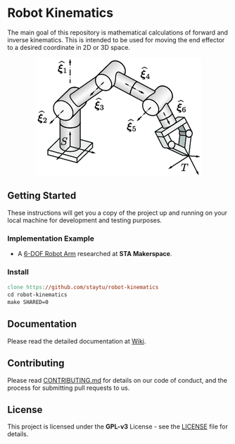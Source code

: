 # Robot Kinematics

The main goal of this repository is mathematical calculations of forward and inverse kinematics. This is intended to be used for moving the end effector to a desired coordinate in 2D or 3D space. 

<p align="center"><img src="./doc/robot-arm-kinematic1.png" alt="Robot arm kinematic geometry"></img></p>

## Getting Started

These instructions will get you a copy of the project up and running on your local machine for development and testing purposes.

### Implementation Example

- A [6-DOF Robot Arm](https://github.com/staytu/robot-arm) researched at **STA Makerspace**.

### Install

```makefile
clone https://github.com/staytu/robot-kinematics
cd robot-kinematics
make SHARED=0
```

## Documentation

Please read the detailed documentation at [Wiki](https://github.com/staytu/robot-kinematics/wiki).

## Contributing

Please read [CONTRIBUTING.md](https://github.com/staytu/.github/blob/master/CONTRIBUTING.md) for details on our code of conduct, and the process for submitting pull requests to us.

## License

This project is licensed under the **GPL-v3** License - see the [LICENSE](https://github.com/staytu/robot-kinematics/blob/master/LICENSE) file for details.